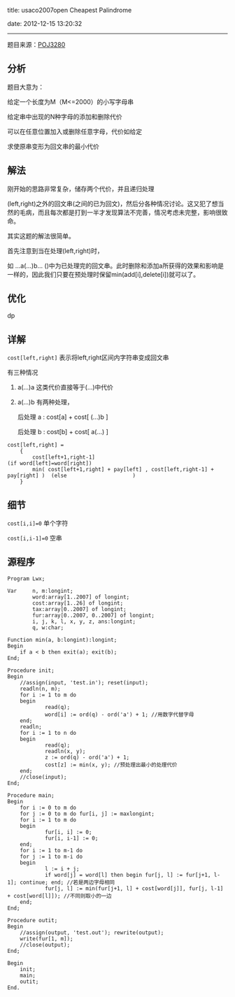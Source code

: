 ﻿title: usaco2007open Cheapest Palindrome

date: 2012-12-15 13:20:32

---

题目来源：[POJ3280](http://poj.org/problem?id=3280 "Cheapest Palindrome")

## 分析

题目大意为：

给定一个长度为M（M<=2000）的小写字母串

给定串中出现的N种字母的添加和删除代价

可以在任意位置加入或删除任意字母，代价如给定

求使原串变形为回文串的最小代价

## 解法

刚开始的思路非常复杂，储存两个代价，并且递归处理

(left,right)之外的回文串(之间的已为回文)，然后分各种情况讨论。这又犯了想当然的毛病，而且每次都是打到一半才发现算法不完善，情况考虑未完整，影响很致命。

其实这题的解法很简单。

<!--more-->

首先注意到当在处理(left,right)时，

如 ...a(...)b... ()中为已处理完的回文串。此时删除和添加a所获得的效果和影响是一样的，因此我们只要在预处理时保留min(add[i],delete[i])就可以了。

## 优化

dp

## 详解

```cost[left,right]``` 表示将left,right区间内字符串变成回文串

有三种情况 

1.  a(...)a 这类代价直接等于(...)中代价

2.  a(...)b 有两种处理，

	后处理 a : cost[a] + cost[ (...)b ]   
	
	后处理 b : cost[b] + cost[ a(...) ]

```
cost[left,right] =
    {  
       	cost[left+1,right-1]                                                     (if word[left]=word[right]) 
       	min( cost[left+1,right] + pay[left] , cost[left,right-1] + pay[right] )  (else                     )   
    }
```

## 细节

```cost[i,i]=0``` 单个字符

```cost[i,i-1]=0``` 空串

## 源程序

```
Program Lwx;

Var 	n, m:longint;
    	word:array[1..2007] of longint;
    	cost:array[1..26] of longint;
    	tax:array[0..2007] of longint;
    	fur:array[0..2007, 0..2007] of longint;
    	i, j, k, l, x, y, z, ans:longint;
    	q, w:char;

Function min(a, b:longint):longint;
Begin
  	if a < b then exit(a); exit(b);
End;

Procedure init;
Begin
  	//assign(input, 'test.in'); reset(input);
  	readln(n, m);
  	for i := 1 to m do
  	begin
    		read(q);
    		word[i] := ord(q) - ord('a') + 1; //用数字代替字母
  	end;
  	readln;
  	for i := 1 to n do
  	begin
    		read(q);
    		readln(x, y);
    		z := ord(q) - ord('a') + 1;
    		cost[z] := min(x, y); //预处理出最小的处理代价
  	end;
  	//close(input);
End;

Procedure main;
Begin
  	for i := 0 to m do
  	for j := 0 to m do fur[i, j] := maxlongint;
  	for i := 1 to m do
  	begin
    		fur[i, i] := 0;
    		fur[i, i-1] := 0;
  	end;
  	for i := 1 to m-1 do
   	for j := 1 to m-i do
   	begin
     		l := i + j;
     		if word[j] = word[l] then begin fur[j, l] := fur[j+1, l-1]; continue; end; //若是两边字母相同
     		fur[j, l] := min(fur[j+1, l] + cost[word[j]], fur[j, l-1] + cost[word[l]]); //不同则取小的一边
   	end;
End;

Procedure outit;
Begin
	//assign(output, 'test.out'); rewrite(output);
  	write(fur[1, m]);
  	//close(output);
End;

Begin
  	init;
  	main;
  	outit;
End.
```